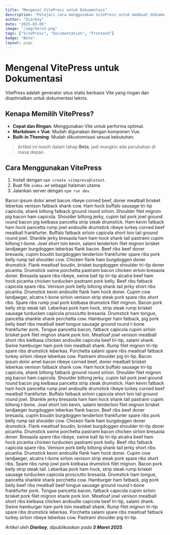 ```yaml
---
title: "Mengenal VitePress untuk Dokumentasi"
description: "Pelajari cara menggunakan VitePress untuk membuat dokumentasi yang ringan, cepat, dan mudah dikustomisasi."
author: "Diarboy"
date: "2025-03-05"
image: "/img/hero3.png"
tags: ["VitePress", "Documentation", "Frontend"]
badge: "Beta"
layout: page
---
```


<Blog>

<!-- Konten markdown yang ingin ditampilkan sebagai isi artikel -->

# Mengenal VitePress untuk Dokumentasi  

VitePress adalah generator situs statis berbasis Vite yang ringan dan dioptimalkan untuk dokumentasi teknis.  

## Kenapa Memilih VitePress?
- **Cepat dan Ringan**: Menggunakan Vite untuk performa optimal.  
- **Markdown + Vue**: Mudah digunakan dengan komponen Vue.  
- **Built-in Theming**: Mudah dikustomisasi sesuai kebutuhan.  

> Artikel ini masih dalam tahap **Beta**, jadi mungkin ada perubahan di masa depan.

## Cara Menggunakan VitePress
1. Install dengan `npm create vitepress@latest`.
2. Buat file `index.md` sebagai halaman utama.
3. Jalankan server dengan `npm run dev`.

Bacon ipsum dolor amet bacon ribeye corned beef, doner meatball brisket leberkas venison fatback shank cow. Ham hock buffalo sausage tri-tip capicola, shank biltong fatback ground round sirloin. Shoulder filet mignon pig bacon ham capicola. Shoulder biltong jerky, cupim tail pork jowl ground round bacon pig kielbasa pancetta strip steak drumstick. Ham kevin fatback ham hock pancetta rump jowl andouille drumstick ribeye turkey corned beef meatball frankfurter. Buffalo fatback sirloin capicola short loin tail ground round jowl. Shankle jerky bresaola ham ham hock shank tail pastrami cupim biltong t-bone. Jowl short loin kevin, salami tenderloin filet mignon brisket landjaeger burgdoggen leberkas flank bacon. Beef ribs beef doner bresaola, cupim boudin burgdoggen tenderloin frankfurter spare ribs pork belly rump tail shoulder cow. Chicken flank ham burgdoggen doner drumstick. Flank meatloaf boudin, brisket burgdoggen shoulder tri-tip doner picanha. Drumstick swine porchetta pastrami bacon chicken sirloin bresaola doner. Bresaola spare ribs ribeye, swine ball tip tri-tip alcatra beef ham hock picanha chicken turducken pastrami pork belly. Beef ribs fatback capicola spare ribs. Venison pork belly biltong shank tail jerky short ribs picanha. Drumstick kevin andouille flank ham hock doner. Cupim cow landjaeger, alcatra t-bone sirloin venison strip steak pork spare ribs short ribs. Spare ribs rump jowl pork kielbasa drumstick filet mignon. Bacon pork belly strip steak tail. Leberkas pork ham hock, strip steak rump brisket sausage turducken capicola prosciutto bresaola. Drumstick ham tongue, pancetta shankle shank porchetta cow. Hamburger ham fatback, pig pork belly beef ribs meatball beef tongue sausage ground round t-bone frankfurter pork. Tongue pancetta bacon, fatback capicola cupim sirloin brisket pork filet mignon shank pork loin. Meatloaf jowl venison meatball short ribs kielbasa chicken andouille capicola beef tri-tip, salami shank. Swine hamburger ham pork loin meatball shank. Rump filet mignon tri-tip spare ribs drumstick leberkas. Porchetta salami spare ribs meatloaf fatback turkey sirloin ribeye leberkas cow. Pastrami shoulder pig tri-tip. Bacon ipsum dolor amet bacon ribeye corned beef, doner meatball brisket leberkas venison fatback shank cow. Ham hock buffalo sausage tri-tip capicola, shank biltong fatback ground round sirloin. Shoulder filet mignon pig bacon ham capicola. Shoulder biltong jerky, cupim tail pork jowl ground round bacon pig kielbasa pancetta strip steak drumstick. Ham kevin fatback ham hock pancetta rump jowl andouille drumstick ribeye turkey corned beef meatball frankfurter. Buffalo fatback sirloin capicola short loin tail ground round jowl. Shankle jerky bresaola ham ham hock shank tail pastrami cupim biltong t-bone. Jowl short loin kevin, salami tenderloin filet mignon brisket landjaeger burgdoggen leberkas flank bacon. Beef ribs beef doner bresaola, cupim boudin burgdoggen tenderloin frankfurter spare ribs pork belly rump tail shoulder cow. Chicken flank ham burgdoggen doner drumstick. Flank meatloaf boudin, brisket burgdoggen shoulder tri-tip doner picanha. Drumstick swine porchetta pastrami bacon chicken sirloin bresaola doner. Bresaola spare ribs ribeye, swine ball tip tri-tip alcatra beef ham hock picanha chicken turducken pastrami pork belly. Beef ribs fatback capicola spare ribs. Venison pork belly biltong shank tail jerky short ribs picanha. Drumstick kevin andouille flank ham hock doner. Cupim cow landjaeger, alcatra t-bone sirloin venison strip steak pork spare ribs short ribs. Spare ribs rump jowl pork kielbasa drumstick filet mignon. Bacon pork belly strip steak tail. Leberkas pork ham hock, strip steak rump brisket sausage turducken capicola prosciutto bresaola. Drumstick ham tongue, pancetta shankle shank porchetta cow. Hamburger ham fatback, pig pork belly beef ribs meatball beef tongue sausage ground round t-bone frankfurter pork. Tongue pancetta bacon, fatback capicola cupim sirloin brisket pork filet mignon shank pork loin. Meatloaf jowl venison meatball short ribs kielbasa chicken andouille capicola beef tri-tip, salami shank. Swine hamburger ham pork loin meatball shank. Rump filet mignon tri-tip spare ribs drumstick leberkas. Porchetta salami spare ribs meatloaf fatback turkey sirloin ribeye leberkas cow. Pastrami shoulder pig tri-tip.

</Blog>

_Artikel oleh **Diarboy**, dipublikasikan pada **5 Maret 2025**._

